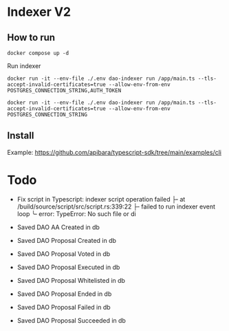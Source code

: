 # Indexer V2

## How to run

```
docker compose up -d
```

Run indexer

```
docker run -it --env-file ./.env dao-indexer run /app/main.ts --tls-accept-invalid-certificates=true --allow-env-from-env POSTGRES_CONNECTION_STRING,AUTH_TOKEN

```

```
docker run -it --env-file ./.env dao-indexer run /app/main.ts --tls-accept-invalid-certificates=true --allow-env-from-env POSTGRES_CONNECTION_STRING
```

## Install

Example:
https://github.com/apibara/typescript-sdk/tree/main/examples/cli

# Todo

- Fix script in Typescript:  indexer script operation failed
  ├╴at /build/source/script/src/script.rs:339:22
  ├╴failed to run indexer event loop
  ╰╴error: TypeError: No such file or di


- Saved DAO AA Created in db
- Saved DAO Proposal Created in db
- Saved DAO Proposal Voted in db
- Saved DAO Proposal Executed in db
- Saved DAO Proposal Whitelisted in db
- Saved DAO Proposal Ended in db
- Saved DAO Proposal Failed in db
- Saved DAO Proposal Succeeded in db